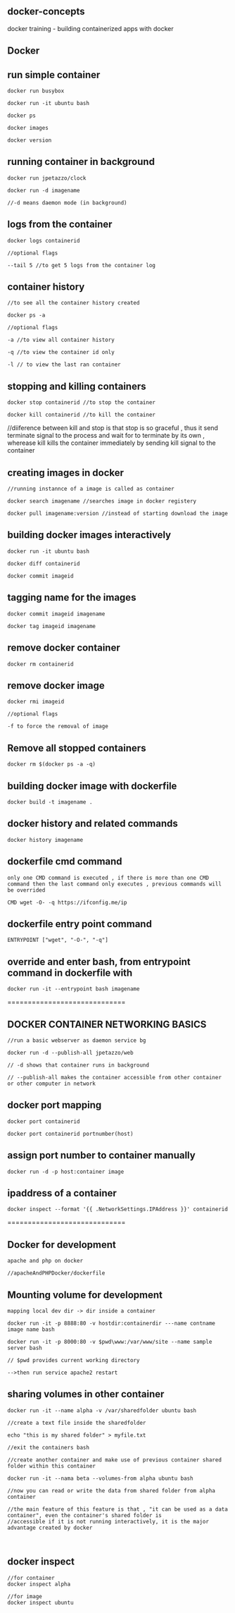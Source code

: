 ## docker-concepts

docker training - building containerized apps with docker

## Docker

## run simple container
```
docker run busybox

docker run -it ubuntu bash

docker ps

docker images

docker version
```
## running container in background
```
docker run jpetazzo/clock

docker run -d imagename

//-d means daemon mode (in background)
```
## logs from the container
```
docker logs containerid

//optional flags

--tail 5 //to get 5 logs from the container log
```
## container history
```
//to see all the container history created

docker ps -a

//optional flags

-a //to view all container history

-q //to view the container id only

-l // to view the last ran container
```
## stopping and killing containers
```
docker stop containerid //to stop the container

docker kill containerid //to kill the container
```
//diiference between kill and stop is that stop is so graceful , thus it send terminate signal to the process and wait for to terminate by its own , wherease kill kills the container immediately by sending kill signal to the container

## creating images in docker
```
//running instannce of a image is called as container

docker search imagename //searches image in docker registery

docker pull imagename:version //instead of starting download the image
```
## building docker images interactively
```
docker run -it ubuntu bash

docker diff containerid

docker commit imageid
```
## tagging name for the images
```
docker commit imageid imagename

docker tag imageid imagename
```
## remove docker container
```
docker rm containerid
```
## remove docker image
```
docker rmi imageid

//optional flags

-f to force the removal of image
```
## Remove all stopped containers
```
docker rm $(docker ps -a -q)
```
## building docker image with dockerfile
```
docker build -t imagename .
```
## docker history and related commands
```
docker history imagename
```
## dockerfile cmd command
```
only one CMD command is executed , if there is more than one CMD command then the last command only executes , previous commands will be overrided

CMD wget -O- -q https://ifconfig.me/ip
```
## dockerfile entry point command
```
ENTRYPOINT ["wget", "-O-", "-q"]
```
## override and enter bash, from entrypoint command in dockerfile with
```
docker run -it --entrypoint bash imagename
```
=============================

## DOCKER CONTAINER NETWORKING BASICS
```
//run a basic webserver as daemon service bg

docker run -d --publish-all jpetazzo/web

// -d shows that container runs in background

// --publish-all makes the container accessible from other container or other computer in network
```
## docker port mapping
```
docker port containerid

docker port containerid portnumber(host)
```
## assign port number to container manually
```
docker run -d -p host:container image
```
## ipaddress of a container
```
docker inspect --format '{{ .NetworkSettings.IPAddress }}' containerid
```
=============================

## Docker for development
```
apache and php on docker

//apacheAndPHPDocker/dockerfile
```
## Mounting volume for development
```
mapping local dev dir -> dir inside a container

docker run -it -p 8888:80 -v hostdir:containerdir ---name contname image name bash

docker run -it -p 8000:80 -v $pwd\www:/var/www/site --name sample server bash

// $pwd provides current working directory

-->then run service apache2 restart
```

## sharing volumes in other container

```
docker run -it --name alpha -v /var/sharedfolder ubuntu bash

//create a text file inside the sharedfolder

echo "this is my shared folder" > myfile.txt

//exit the containers bash

//create another container and make use of previous container shared folder within this container

docker run -it --nama beta --volumes-from alpha ubuntu bash

//now you can read or write the data from shared folder from alpha container

//the main feature of this feature is that , "it can be used as a data container", even the container's shared folder is
//accessible if it is not running interactively, it is the major advantage created by docker



```

## docker inspect

```
//for container
docker inspect alpha

//for image
docker inspect ubuntu

```